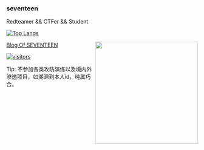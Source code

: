 ### seventeen
Redteamer && CTFer && Student

[![Top Langs](https://github-readme-stats.vercel.app/api/top-langs/?username=seventeenman&layout=compact&hide=css,scss,javascript,html&theme=tokyonight)](https://github.com/anuraghazra/github-readme-stats)

<img align='right' src='http://github-profile-summary-cards.vercel.app/api/cards/stats?username=seventeenman&theme=nord_dark' width='270px'>

[Blog Of SEVENTEEN](https://seventeenman.github.io/)

[![visitors](https://api.visitorbadge.io/api/visitors?path=https%3A%2F%2Fgithub.com%2Fseventeenman&countColor=%23263759)](https://github.com/seventeenman)

Tip: 不参加各类攻防演练以及境内外渗透项目，如溯源到本人id，纯属巧合。
